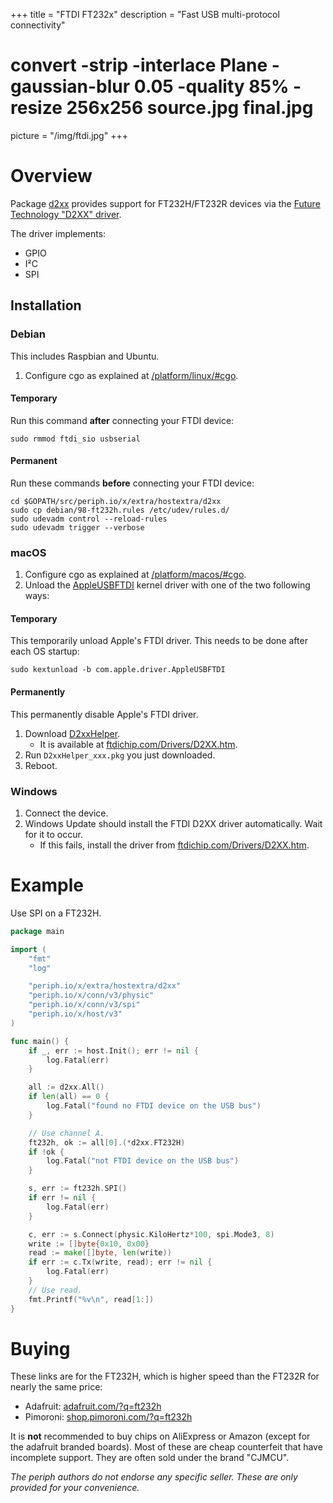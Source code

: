 +++
title = "FTDI FT232x"
description = "Fast USB multi-protocol connectivity"
#   convert -strip -interlace Plane -gaussian-blur 0.05 -quality 85% -resize 256x256 source.jpg final.jpg
picture = "/img/ftdi.jpg"
+++


# Overview

Package [d2xx](https://periph.io/x/extra/hostextra/d2xx) provides support for
FT232H/FT232R devices via the [Future Technology "D2XX" driver](
http://www.ftdichip.com/Drivers/D2XX.htm).

The driver implements:

- GPIO
- I²C
- SPI


## Installation


### Debian

This includes Raspbian and Ubuntu.

1. Configure cgo as explained at [/platform/linux/#cgo](/platform/linux/#cgo).


#### Temporary

Run this command **after** connecting your FTDI device:

```
sudo rmmod ftdi_sio usbserial
```


#### Permanent

Run these commands **before** connecting your FTDI device:

```
cd $GOPATH/src/periph.io/x/extra/hostextra/d2xx
sudo cp debian/98-ft232h.rules /etc/udev/rules.d/
sudo udevadm control --reload-rules
sudo udevadm trigger --verbose
```


### macOS

1. Configure cgo as explained at [/platform/macos/#cgo](/platform/macos/#cgo).
1. Unload the
   [AppleUSBFTDI](https://developer.apple.com/library/content/technotes/tn2315/_index.html)
   kernel driver with one of the two following ways:


#### Temporary

This temporarily unload Apple's FTDI driver. This needs to be done after each
OS startup:

```
sudo kextunload -b com.apple.driver.AppleUSBFTDI
```


#### Permanently

This permanently disable Apple's FTDI driver.

1. Download
   [D2xxHelper](http://www.ftdichip.com/Drivers/D2XX/MacOSX/D2xxHelper_v2.0.0.pkg).
   - It is available at
     [ftdichip.com/Drivers/D2XX.htm](http://www.ftdichip.com/Drivers/D2XX.htm).
1. Run `D2xxHelper_xxx.pkg` you just downloaded.
1. Reboot.


### Windows

1. Connect the device.
1. Windows Update should install the FTDI D2XX driver automatically. Wait for it
   to occur.
   - If this fails, install the driver from
     [ftdichip.com/Drivers/D2XX.htm](http://www.ftdichip.com/Drivers/D2XX.htm).


# Example

Use SPI on a FT232H.

```go
package main

import (
    "fmt"
    "log"

    "periph.io/x/extra/hostextra/d2xx"
    "periph.io/x/conn/v3/physic"
    "periph.io/x/conn/v3/spi"
    "periph.io/x/host/v3"
)

func main() {
    if _, err := host.Init(); err != nil {
        log.Fatal(err)
    }

    all := d2xx.All()
    if len(all) == 0 {
        log.Fatal("found no FTDI device on the USB bus")
    }

    // Use channel A.
    ft232h, ok := all[0].(*d2xx.FT232H)
    if !ok {
        log.Fatal("not FTDI device on the USB bus")
    }

    s, err := ft232h.SPI()
    if err != nil {
        log.Fatal(err)
    }

    c, err := s.Connect(physic.KiloHertz*100, spi.Mode3, 8)
    write := []byte{0x10, 0x00}
    read := make([]byte, len(write))
    if err := c.Tx(write, read); err != nil {
        log.Fatal(err)
    }
    // Use read.
    fmt.Printf("%v\n", read[1:])
}
```


# Buying

These links are for the FT232H, which is higher speed than the FT232R for nearly
the same price:

- Adafruit: [adafruit.com/?q=ft232h](https://www.adafruit.com/?q=ft232h)
- Pimoroni: [shop.pimoroni.com/?q=ft232h](https://shop.pimoroni.com/?q=ft232h)

It is **not** recommended to buy chips on AliExpress or Amazon (except for the
adafruit branded boards). Most of these are cheap counterfeit that have
incomplete support. They are often sold under the brand "CJMCU".

_The periph authors do not endorse any specific seller. These are only provided
for your convenience._

